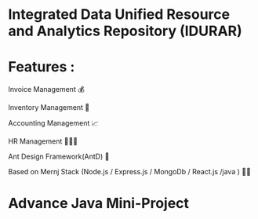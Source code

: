 # Integrated Data Unified Resource and Analytics Repository (IDURAR)

# Features :
Invoice Management 💰

Inventory Management 🧳

Accounting Management 📈

HR Management 🧑‍🤝‍🧑

Ant Design Framework(AntD) 🐜

Based on Mernj Stack (Node.js / Express.js / MongoDb / React.js /java ) 👨‍💻


# Advance Java Mini-Project